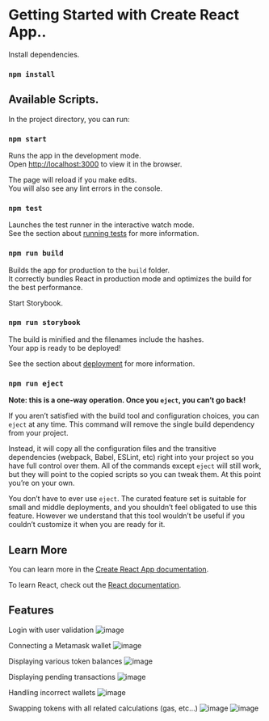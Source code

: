 # Getting Started with Create React App..

Install dependencies.

### `npm install`

## Available Scripts.

In the project directory, you can run:

### `npm start`

Runs the app in the development mode.\
Open [http://localhost:3000](http://localhost:3000) to view it in the browser.

The page will reload if you make edits.\
You will also see any lint errors in the console.

### `npm test`

Launches the test runner in the interactive watch mode.\
See the section about [running tests](https://facebook.github.io/create-react-app/docs/running-tests) for more information.

### `npm run build`

Builds the app for production to the `build` folder.\
It correctly bundles React in production mode and optimizes the build for the best performance.

Start Storybook.

### `npm run storybook`

The build is minified and the filenames include the hashes.\
Your app is ready to be deployed!

See the section about [deployment](https://facebook.github.io/create-react-app/docs/deployment) for more information.

### `npm run eject`

**Note: this is a one-way operation. Once you `eject`, you can’t go back!**

If you aren’t satisfied with the build tool and configuration choices, you can `eject` at any time. This command will remove the single build dependency from your project.

Instead, it will copy all the configuration files and the transitive dependencies (webpack, Babel, ESLint, etc) right into your project so you have full control over them. All of the commands except `eject` will still work, but they will point to the copied scripts so you can tweak them. At this point you’re on your own.

You don’t have to ever use `eject`. The curated feature set is suitable for small and middle deployments, and you shouldn’t feel obligated to use this feature. However we understand that this tool wouldn’t be useful if you couldn’t customize it when you are ready for it.

## Learn More

You can learn more in the [Create React App documentation](https://facebook.github.io/create-react-app/docs/getting-started).

To learn React, check out the [React documentation](https://reactjs.org/).

## Features

Login with user validation
![image](https://user-images.githubusercontent.com/85691163/187612182-20003f65-52be-4e62-b55b-ab581da1027d.png)

Connecting a Metamask wallet
![image](https://user-images.githubusercontent.com/85691163/187612462-f6b31597-15c3-426b-a05b-7a201086d29e.png)

Displaying various token balances
![image](https://user-images.githubusercontent.com/85691163/187612675-a42b20d5-ed69-4188-b098-de1c5c8f0c7d.png)

Displaying pending transactions
![image](https://user-images.githubusercontent.com/85691163/187612758-2366e297-48ff-4206-b111-2d2f9725c230.png)

Handling incorrect wallets
![image](https://user-images.githubusercontent.com/85691163/187612818-200d693b-af1d-472e-b57a-4f40d8368aeb.png)

Swapping tokens with all related calculations (gas, etc...)
![image](https://user-images.githubusercontent.com/85691163/187612931-c7bbf2d9-932e-466d-abab-447d4e5647ad.png)
![image](https://user-images.githubusercontent.com/85691163/187612976-027819f3-902b-4c01-acdc-b315a1e9889e.png)





